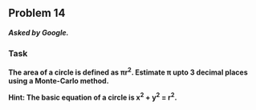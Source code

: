 ## Problem 14
***Asked by Google.***
### Task
**The area of a circle is defined as πr<sup>2</sup>. Estimate π upto 3 decimal places using a Monte-Carlo method.**

**Hint: The basic equation of a circle is x<sup>2</sup> + y<sup>2</sup> = r<sup>2</sup>.**
